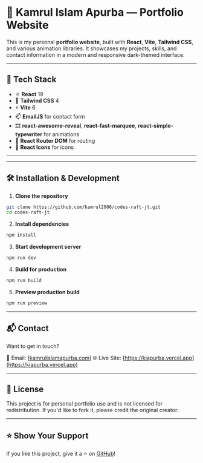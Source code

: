 
# 🚀 Kamrul Islam Apurba — Portfolio Website

This is my personal **portfolio website**, built with **React**, **Vite**, **Tailwind CSS**, and various animation libraries. It showcases my projects, skills, and contact information in a modern and responsive dark-themed interface.

---

## 🔧 Tech Stack

- ⚛️ **React** 19
- 💨 **Tailwind CSS** 4
- ⚡ **Vite** 6
- 📫 **EmailJS** for contact form
- 🎞️ **react-awesome-reveal**, **react-fast-marquee**, **react-simple-typewriter** for animations
- 🔁 **React Router DOM** for routing
- 🎨 **React Icons** for icons

---

---

## 🛠️ Installation & Development

1. **Clone the repository**

```bash
git clone https://github.com/kamrul2006/codes-raft-jt.git
cd codes-raft-jt
```

2. **Install dependencies**

```bash
npm install
```

3. **Start development server**

```bash
npm run dev
```

4. **Build for production**

```bash
npm run build
```

5. **Preview production build**

```bash
npm run preview
```

---

## 📬 Contact

Want to get in touch?

📧 Email: \[[kamrulislamapurba.com](mailto:kamrulislamapurba.com)]
🌐 Live Site: [https://kiapurba.vercel.app](https://kiapurba.vercel.app)

---

## 📝 License

This project is for personal portfolio use and is not licensed for redistribution. If you'd like to fork it, please credit the original creator.

---

## ⭐️ Show Your Support

If you like this project, give it a ⭐️ on [GitHub](https://github.com/kamrul2006/codes-raft-jt)!

```

